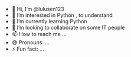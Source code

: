 - 👋 Hi, I’m @lulusen123
- 👀 I’m interested in Python , to understand
- 🌱 I’m currently learning Python
- 💞️ I’m looking to collaborate on some IT people
- 📫 How to reach me ...
- 😄 Pronouns: ...
- ⚡ Fun fact: ...

<!---
lulusen123/lulusen123 is a ✨ special ✨ repository because its `README.md` (this file) appears on your GitHub profile.
You can click the Preview link to take a look at your changes.
--->
